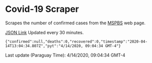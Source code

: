 # Covid-19 Scraper

Scrapes the number of confirmed cases from the [MSPBS](https://www.mspbs.gov.py/covid-19.php) web page.

[JSON Link](https://jmayalag.github.io/covid19-scrape/cases.json)
Updated every 30 minutes.
```
{"confirmed":null,"deaths":0,"recovered":0,"timestamp":"2020-04-14T13:04:34.807Z","pyt":"4/14/2020, 09:04:34 GMT-4"}
```
Last update (Paraguay Time): 4/14/2020, 09:04:34 GMT-4